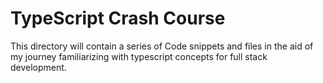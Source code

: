 # TypeScript Crash Course

This directory will contain a series of Code snippets and files in the aid of my journey familiarizing with typescript concepts for full stack development.

